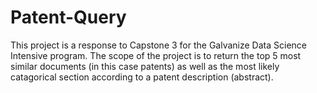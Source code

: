 # Patent-Query
This project is a response to Capstone 3 for the Galvanize Data Science Intensive program. The scope of the project is to return the top 5 most similar documents (in this case patents) as well as the most likely catagorical section according to a patent description (abstract).
